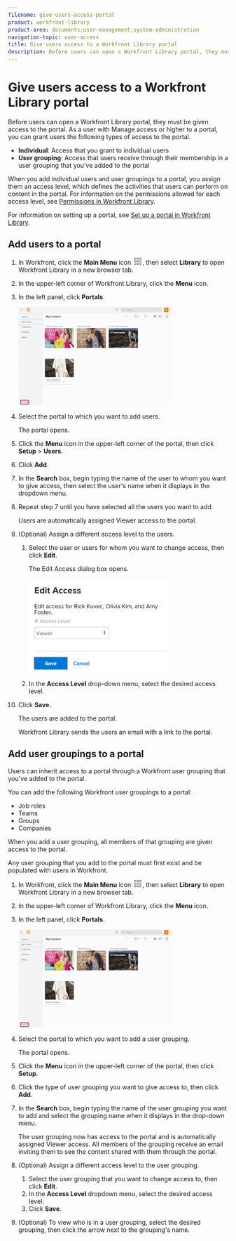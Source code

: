 ```yaml
---
filename: give-users-access-portal
product: workfront-library
product-area: documents;user-management;system-administration
navigation-topic: user-access
title: Give users access to a Workfront Library portal
description: Before users can open a Workfront Library portal, they must be given access to the portal. As a user with Manage access or higher to a portal, you can grant users the following types of access to the portal.
---
```


# Give users access to a Workfront Library portal

Before users can open a Workfront Library portal, they must be given access to the portal. As a user with Manage access or higher to a portal, you can grant users the following types of access to the portal.

* **Individual**: Access that you grant to individual users
* **User grouping**: Access that users receive through their membership in a user grouping that you've added to the portal

When you add individual users and user groupings to a portal, you assign them an access level, which defines the activities that users can perform on content in the portal. For information on the permissions allowed for each access level, see [Permissions in Workfront Library](../../../workfront-library/administration-and-setup/user-access/permissions-in-workfront-library.md).

For information on setting up a portal, see [Set up a portal in Workfront Library](../../../workfront-library/administration-and-setup/workfront-library-setup/set-up-a-portal-in-library.md).

## Add users to a portal

1. In Workfront, click the **Main Menu** icon ![](assets/main-menu-icon.png), then select **Library** to open Workfront Library in a new browser tab.
1. In the upper-left corner of Workfront Library, click the **Menu** icon.
1. In the left panel, click **Portals**.

   ![](assets/portals-red-square-350x224.png)

1. Select the portal to which you want to add users.

   The portal opens.

1. Click the **Menu** icon in the upper-left corner of the portal, then click **Setup** > **Users**.
1. Click **Add**.
1. In the **Search** box, begin typing the name of the user to whom you want to give access, then select the user's name when it displays in the dropdown menu.
1. Repeat step 7 until you have selected all the users you want to add.

   Users are automatically assigned Viewer access to the portal.

1. (Optional) Assign a different access level to the users.

   1. Select the user or users for whom you want to change access, then click **Edit**.

      The Edit Access dialog box opens.

      ![](assets/editaccess-324x214.png)

   1. In the **Access Level** drop-down menu, select the desired access level.

1. Click **Save.**

   The users are added to the portal.

   Workfront Library sends the users an email with a link to the portal.

## Add user groupings to a portal

Users can inherit access to a portal through a Workfront user grouping that you've added to the portal.

You can add the following Workfront user groupings to a portal:

* Job roles
* Teams
* Groups
* Companies

When you add a user grouping, all members of that grouping are given access to the portal.

Any user grouping that you add to the portal must first exist and be populated with users in Workfront.

1. In Workfront, click the **Main Menu** icon ![](assets/main-menu-icon.png), then select **Library** to open Workfront Library in a new browser tab.
1. In the upper-left corner of Workfront Library, click the **Menu** icon.
1. In the left panel, click **Portals**.

   ![](assets/portals-red-square-350x224.png)

1. Select the portal to which you want to add a user grouping.

   The portal opens.

1. Click the **Menu** icon in the upper-left corner of the portal, then click **Setup**. 
1. Click the type of user grouping you want to give access to, then click **Add**.
1. In the **Search** box, begin typing the name of the user grouping you want to add and select the grouping name when it displays in the drop-down menu.

   The user grouping now has access to the portal and is automatically assigned Viewer access. All members of the grouping receive an email inviting them to see the content shared with them through the portal.

1. (Optional) Assign a different access level to the user grouping.

   1. Select the user grouping that you want to change access to, then click **Edit**.
   1. In the **Access Level** dropdown menu, select the desired access level.
   1. Click **Save**.

1. (Optional) To view who is in a user grouping, select the desired grouping, then click the arrow next to the grouping's name.


